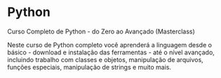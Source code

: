 # Python
Curso Completo de Python - do Zero ao Avançado (Masterclass)

Neste curso de Python completo você aprenderá a linguagem desde o básico - download e instalação das ferramentas - até o nível avançado, incluindo trabalho com classes e objetos, manipulação de arquivos, funções especiais, manipulação de strings e muito mais.
